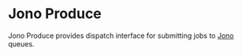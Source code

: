 # Jono Produce

Jono Produce provides dispatch interface for submitting jobs to [Jono](https://github.com/ruksi/jono-rs) queues.
